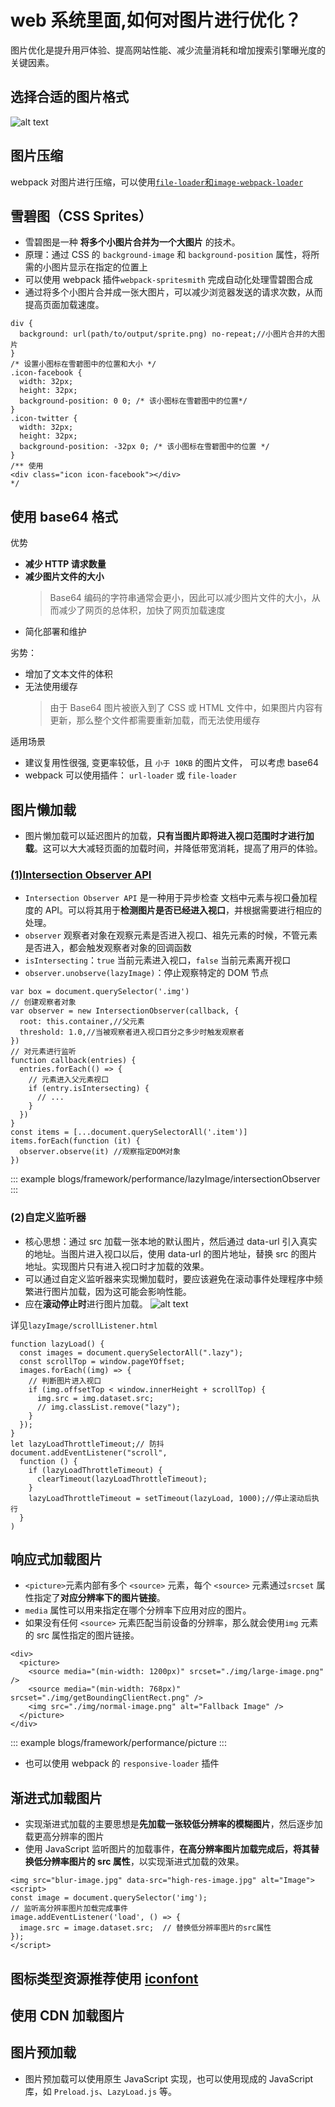 # web 系统⾥⾯,如何对图⽚进⾏优化？

图⽚优化是提升⽤⼾体验、提⾼⽹站性能、减少流量消耗和增加搜索引擎曝光度的关键因素。

## 选择合适的图⽚格式

![alt text](./img/imageType.png)

## 图⽚压缩

webpack 对图⽚进⾏压缩，可以使⽤[`file-loader`和`image-webpack-loader`](/blogs/framework/performance/webpack.html#_10-%E5%8E%8B%E7%BC%A9%E5%9B%BE%E7%89%87-image-webpack-loader)

## 雪碧图（CSS Sprites）

- 雪碧图是⼀种 **将多个⼩图⽚合并为⼀个⼤图⽚** 的技术。
- 原理：通过 CSS 的 `background-image` 和 `background-position` 属性，将所需的⼩图⽚显⽰在指定的位置上
- 可以使⽤ webpack 插件`webpack-spritesmith` 完成⾃动化处理雪碧图合成
- 通过将多个⼩图⽚合并成⼀张⼤图⽚，可以减少浏览器发送的请求次数，从⽽提⾼⻚⾯加载速度。

```scss{2,8,13,16}
div {
  background: url(path/to/output/sprite.png) no-repeat;//⼩图⽚合并的⼤图⽚
}
/* 设置⼩图标在雪碧图中的位置和⼤⼩ */
.icon-facebook {
  width: 32px;
  height: 32px;
  background-position: 0 0; /* 该⼩图标在雪碧图中的位置*/
}
.icon-twitter {
  width: 32px;
  height: 32px;
  background-position: -32px 0; /* 该⼩图标在雪碧图中的位置 */
}
/** 使用
<div class="icon icon-facebook"></div>
*/
```

## 使⽤ base64 格式

优势

- **减少 HTTP 请求数量**
- **减少图⽚⽂件的⼤⼩**
  > Base64 编码的字符串通常会更⼩，因此可以减少图⽚⽂件的⼤⼩，从⽽减少了⽹⻚的总体积，加快了⽹⻚加载速度
- 简化部署和维护

劣势：

- 增加了⽂本⽂件的体积
- ⽆法使⽤缓存
  > 由于 Base64 图⽚被嵌⼊到了 CSS 或 HTML ⽂件中，如果图⽚内容有更新，那么整个⽂件都需要重新加载，⽽⽆法使⽤缓存

适用场景

- 建议复⽤性很强, 变更率较低，且 `⼩于 10KB` 的图⽚⽂件， 可以考虑 base64
- webpack 可以使用插件： `url-loader` 或 `file-loader`

## 图⽚懒加载

- 图⽚懒加载可以延迟图⽚的加载，**只有当图⽚即将进⼊视⼝范围时才进⾏加载**。这可以⼤⼤减轻⻚⾯的加载时间，并降低带宽消耗，提⾼了⽤⼾的体验。

### [(1)Intersection Observer API](https://blog.csdn.net/Zbz00720/article/details/139025413)

- `Intersection Observer API` 是⼀种⽤于异步检查 ⽂档中元素与视⼝叠加程度的 API。可以将其⽤于**检测图⽚是否已经进⼊视⼝**，并根据需要进⾏相应的处理。
- `observer` 观察者对象在观察元素是否进入视口、祖先元素的时候，不管元素是否进入，都会触发观察者对象的回调函数
- `isIntersecting`：`true` 当前元素进入视口，`false` 当前元素离开视口
- `observer.unobserve(lazyImage)`：停止观察特定的 DOM 节点

```js{3,4,11,18}
var box = document.querySelector('.img')
// 创建观察者对象
var observer = new IntersectionObserver(callback, {
  root: this.container,//父元素
  threshold: 1.0,//当被观察者进入视口百分之多少时触发观察者
})
// 对元素进行监听
function callback(entries) {
  entries.forEach(() => {
    // 元素进入父元素视口
    if (entry.isIntersecting) {
      // ...
    }
  })
}
const items = [...document.querySelectorAll('.item')]
items.forEach(function (it) {
  observer.observe(it) //观察指定DOM对象
})
```

::: example
blogs/framework/performance/lazyImage/intersectionObserver
:::

### (2)⾃定义监听器

- 核心思想：通过 src 加载一张本地的默认图片，然后通过 data-url 引入真实的地址。当图片进入视口以后，使用 data-url 的图片地址，替换 src 的图片地址。实现图片只有进入视口时才加载的效果。
- 可以通过⾃定义监听器来实现懒加载时，要应该避免在滚动事件处理程序中频繁进⾏图⽚加载，因为这可能会影响性能。
- 应在**滚动停⽌时**进⾏图⽚加载。
  ![alt text](./img/image.png)

详见`lazyImage/scrollListener.html`

```js{6,7,13}
function lazyLoad() {
  const images = document.querySelectorAll(".lazy");
  const scrollTop = window.pageYOffset;
  images.forEach((img) => {
    // 判断图片进入视口
    if (img.offsetTop < window.innerHeight + scrollTop) {
      img.src = img.dataset.src;
      // img.classList.remove("lazy");
    }
  });
}
let lazyLoadThrottleTimeout;// 防抖
document.addEventListener("scroll",
  function () {
    if (lazyLoadThrottleTimeout) {
      clearTimeout(lazyLoadThrottleTimeout);
    }
    lazyLoadThrottleTimeout = setTimeout(lazyLoad, 1000);//停止滚动后执行
  }
)
```

## 响应式加载图⽚

- `<picture>`元素内部有多个 `<source>` 元素，每个 `<source>` 元素通过`srcset` 属性指定了**对应分辨率下的图⽚链接**。
- `media` 属性可以⽤来指定在哪个分辨率下应⽤对应的图⽚。
- 如果没有任何 `<source>` 元素匹配当前设备的分辨率，那么就会使⽤`img` 元素的 src 属性指定的图⽚链接。

```html{2,3}
<div>
  <picture>
    <source media="(min-width: 1200px)" srcset="./img/large-image.png" />
    <source media="(min-width: 768px)" srcset="./img/getBoundingClientRect.png" />
    <img src="./img/normal-image.png" alt="Fallback Image" />
  </picture>
</div>
```

::: example
blogs/framework/performance/picture
:::

- 也可以使⽤ webpack 的 `responsive-loader` 插件

## 渐进式加载图⽚

- 实现渐进式加载的主要思想是**先加载⼀张较低分辨率的模糊图⽚**，然后逐步加载更⾼分辨率的图⽚
- 使⽤ JavaScript 监听图⽚的加载事件，**在⾼分辨率图⽚加载完成后，将其替换低分辨率图⽚的 src 属性**，以实现渐进式加载的效果。

```html{6}
<img src="blur-image.jpg" data-src="high-res-image.jpg" alt="Image">
<script>
const image = document.querySelector('img');
// 监听⾼分辨率图⽚加载完成事件
image.addEventListener('load', () => {
  image.src = image.dataset.src;  // 替换低分辨率图⽚的src属性
});
</script>
```

## 图标类型资源推荐使⽤ [iconfont](https://www.iconfont.cn/)

## 使⽤ CDN 加载图⽚

## 图⽚预加载

- 图⽚预加载可以使⽤原⽣ JavaScript 实现，也可以使⽤现成的 JavaScript 库，如 `Preload.js`、`LazyLoad.js` 等。
